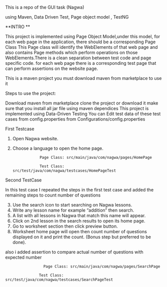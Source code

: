 This is a repo of the GUI task (Nagwa)

using Maven, Data Driven Test, Page object model , TestNG

**INTRO **

This project is implemented using Page Object Model,under this model, for each web page in the application, there should be a corresponding Page Class This Page class will identify the WebElements of that web page and also contains Page methods which perform operations on those WebElements.There is a clean separation between test code and page specific code. for each web page there is a corresponding test page that can perform assertions on the website page.

This is a maven project you must download maven from marketplace to use it

Steps to use the project:

Download maven from marketplace
clone the project or download it
make sure that you install all jar file using maven dependices
This project is implemented using Data-Driven Testing You can Edit test data of these test cases from config.properties from Configurations/config.properties


First Testcase
1.	Open Nagwa website.
2.	Choose a language to open the home page.

                    Page Class: src/main/java/com/nagwa/pages/HomePage
                    
                    Test Class: src/test/java/com/nagwa/testcases/HomePageTest

Second TestCase

In this test case I repeated the steps in the first test case and added the remaining steps to count number of questions

3.	Use the search icon to start searching on Nagwa lessons.
4.	Write any lesson name for example “addition” then search.
5.	A list with all lessons in Nagwa that match this name will appear.
6.	Click on 2nd lesson in the search results to open its home page.
7.	Go to worksheet section then click preview button.
8.	Worksheet home page will open then count number of questions displayed on it and print the count. (Bonus step but preferred to be done).

also i added assertion to compare actual number of questions with expected number

                     Page Class: src/main/java/com/nagwa/pages/SearchPage
 
                   Test Class: src/test/java/com/nagwa/testcases/SearchPageTest




